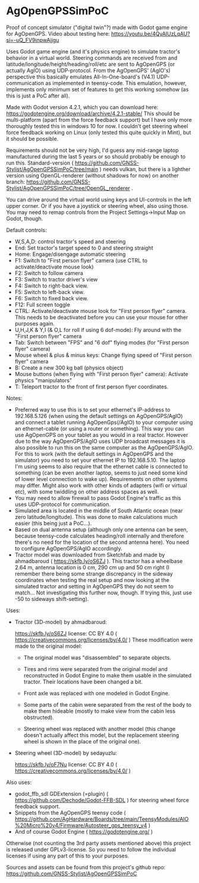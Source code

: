 # AgOpenGPSSimPoC

Proof of concept simulator ("digital twin"?) made with Godot game engine for AgOpenGPS.
Video about testing here: https://youtu.be/4QyAIUzLqAU?si=-uQ_FV9inpwAjjgu

Uses Godot game engine (and it's physics engine) to simulate tractor's behavior in a virtual world. Steering commands are received from and latitude/longitude/height/heading/roll/etc are sent to AgOpenGPS (or actually AgIO) using UDP-protocol. From the AgOpenGPS' (AgIO's) perspective this basically emulates All-In-One-board's (V4.1) UDP-communication as implemented in teensy-code. This emulation, however, implements only minimum set of features to get this working somehow (as this is just a PoC after all).

Made with Godot version 4.2.1, which you can download here: https://godotengine.org/download/archive/4.2.1-stable/ This should be multi-platform (apart from the force feedback support) but I have only more thoroughly tested this in windows 10 for now. I couldn't get steering wheel force feedback working on Linux (only tested this quite quickly in Mint), but it should be possible.

Requirements should not be very high, I'd guess any mid-range laptop manufactured during the last 5 years or so should probably be enough to run this. Standard-version ( https://github.com/GNSS-Stylist/AgOpenGPSSimPoC/tree/main ) needs vulkan, but there is a lighther version using OpenGL-renderer (without shadows for now) on another branch: https://github.com/GNSS-Stylist/AgOpenGPSSimPoC/tree/OpenGL_renderer .

You can drive around the virtual world using keys and UI-controls in the left upper corner. Or if you have a joystick or steering wheel, also using those. You may need to remap controls from the Project Settings->Input Map on Godot, though.

Default controls:

- W,S,A,D: control tractor's speed and steering
- End: Set tractor's target speed to 0 and steering straight
- Home: Engage/disengage automatic steering
- F1: Switch to "First person flyer" camera (use CTRL to activate/deactivate mouse look)
- F2: Switch to follow camera
- F3: Switch to tractor driver's view
- F4: Switch to right-back view.
- F5: Switch to left-back view.
- F6: Switch to fixed back view.
- F12: Full screen toggle
- CTRL: Activate/deactivate mouse look for "First person flyer" camera. This needs to be deactivated before you can use your mouse for other purposes again.
- U,H,J,K & Y,I (& O,L for roll if using 6 dof-mode): Fly around with the "First person flyer" camera
- Tab: Switch between "FPS" and "6 dof" flying modes (for "First person flyer" camera)
- Mouse wheel & plus & minus keys: Change flying speed of "First person flyer" camera
- B: Create a new 300 kg ball (physics object)
- Mouse buttons (when flying with "First person flyer" camera): Activate physics "manipulators"
- T: Teleport tractor to the front of first person flyer coordinates.

Notes:

- Preferred way to use this is to set your ethernet's IP-address to 192.168.5.126 (when using the default settings on AgOpenGPS/AgIO) and connect a tablet running AgOpenGps(/AgIO) to your computer using an ethernet-cable (or using a router or something). This way you can use AgOpenGPS on your tablet as you would in a real tractor. However due to the way AgOpenGPS/AgIO uses UDP broadcast messages it is also possible to run this on the same computer as the AgOpenGPS/AgIO. For this to work (with the default settings in AgOpenGPS and the simulator) you need to set your ethernet IP to 192.168.5.10. The laptop I'm using seems to also require that the ethernet cable is connected to something (can be even another laptop, seems to just need some kind of lower level connection to wake up). Requirements on other systems may differ. Might also work with other kinds of adapters (wifi or virtual etc), with some twiddling on other address spaces as well.
- You may need to allow firewall to pass Godot Engine's traffic as this uses UDP-protocol for communication.
- Simulated area is located in the middle of South Atlantic ocean (near zero latitude/longitude). This was done to make calculations much easier (this being just a PoC...).
- Based on dual antenna setup (although only one antenna can be seen, because teensy-code calculates heading/roll internally and therefore there's no need for the location of the second antenna here). You need to configure AgOpenGPS/AgIO accordingly.
- Tractor model was downloaded from Sketchfab and made by ahmadbaroud ( https://skfb.ly/oS6ZJ ). This tractor has a wheelbase 2.64 m, antenna location is 0 cm, 290 cm up and 50 cm right (I remember there being some strange discrepancy in the sideway coordinates when testing the real setup and now looking at the simulated tractor and setting in AgOpenGPS they do not seem to match... Not investigating this further now, though. If trying this, just use -50 to sideways shift-setting).

Uses:

- Tractor (3D-model) by ahmadbaroud:
  
  https://skfb.ly/oS6ZJ
  license: CC BY 4.0 ( https://creativecommons.org/licenses/by/4.0/ )
  These modification were made to the original model:
  
  - The original model was "disassembled" to separate objects.
  
  - Tires and rims were separated from the original model and reconstructed in Godot Engine to make them usable in the simulated tractor. Their locations have been changed a bit.
  
  - Front axle was replaced with one modeled in Godot Engine.
  
  - Some parts of the cabin were separated from the rest of the body to make them hideable (mostly to make view from the cabin less obstructed).
  
  - Steering wheel was replaced with another model (this change doesn't actually affect this model, but the replacement steering wheel is shown in the place of the original one).

- Steering wheel (3D-model) by sedayuzlu:
  
  https://skfb.ly/oF7Nu
  license: CC BY 4.0 ( https://creativecommons.org/licenses/by/4.0/ )

Also uses:

- godot_ffb_sdl GDExtension (=plugin) ( https://github.com/Dechode/Godot-FFB-SDL ) for steering wheel force feedback support.
- Snippets from the AgOpenGPS teensy code ( https://github.com/AgHardware/Boards/tree/main/TeensyModules/AIO%20Micro%20v4/Firmware/Autosteer_gps_teensy_v4 )
- And of course Godot Engine ( https://godotengine.org/ )

Otherwise (not counting the 3rd party assets mentioned above) this project is released under GPLv3-license. So you need to follow the individual licenses if using any part of this to your purposes.

Sources and assets can be found from this project's github repo: https://github.com/GNSS-Stylist/AgOpenGPSSimPoC